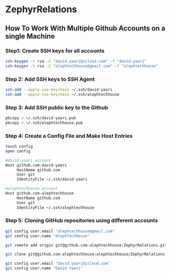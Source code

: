 # ZephyrRelations

## How To Work With Multiple Github Accounts on a single Machine

### Step1: Create SSH keys for all accounts

```bash
ssh-keygen -t rsa -C "david.yaari@icloud.com" -f "david-yaari"
ssh-keygen -t rsa -C "alephtechhouse@gmail.com" -f "alephtechhouse"
```

### Step 2: Add SSH keys to SSH Agent

```bash
ssh-add --apple-use-keychain ~/.ssh/david-yaari
ssh-add --apple-use-keychain ~/.ssh/alephtechhouse
```

### Step 3: Add SSH public key to the Github

```bash
pbcopy < ~/.ssh/david-yaari.pub
pbcopy < ~/.ssh/alephtechhouse.pub
```

### Step 4: Create a Config File and Make Host Entries

```bash
touch config
open config

#david-yaari account
Host github.com-david-yaari
     HostName github.com
     User git
     IdentityFile ~/.ssh/david-yaari

#alephtechhouse account
Host github.com-alephtechhouse
     HostName github.com
     User git
     IdentityFile ~/.ssh/alephtechhouse
```

### Step 5: Cloning GitHub repositories using different accounts

```bash
git config user.email "alephtechhouse@gmail.com"
git config user.name "AlephTechHouse"

git remote add origin git@github.com-alephtechhouse:ZephyrRelations.git

git clone git@github.com-alephtechhouse:alephtechhouse/ZephyrRelations.git

git config user.email "david.yaari@icloud.com"
git config user.name "David Yaari"
```
